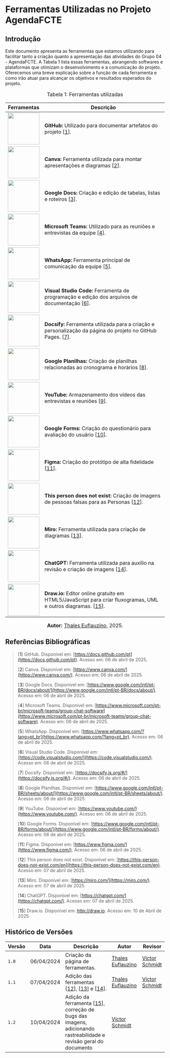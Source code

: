 # Ferramentas Utilizadas no Projeto AgendaFCTE

## Introdução

Este documento apresenta as ferramentas que estamos utilizando para facilitar tanto a criação quanto a apresentação das atividades do Grupo 04 - AgendaFCTE. A Tabela 1 lista essas ferramentas, abrangendo softwares e plataformas que otimizam o desenvolvimento e a comunicação do projeto. Oferecemos uma breve explicação sobre a função de cada ferramenta e como irão atuar para alcançar os objetivos e resultados esperados do projeto.

<div align="center">
<font size="3"><p style="text-align: center">Tabela 1: Ferramentas utilizadas</p></font>

<table>
  <thead>
    <tr>
      <th>Ferramentas</th>
      <th>Descrição</th>
    </tr>
  </thead>
  <tbody>
    <tr>
      <td><img src="./Base/assets/ferramentas/github_logo.png" width="100" height="100"></td>
      <td><b>GitHub:</b> Utilizado para documentar artefatos do projeto [<a href="/#/./Base/1.5.3.FerramentasUtilizadas?id=um">1</a>].</td>
    </tr>
    <tr>
      <td><img src="./Base/assets/ferramentas/canva_logo.jpg" width="100" height="100"></td>
      <td><b>Canva:</b> Ferramenta utilizada para montar apresentações e diagramas [<a href="/#/./Base/1.5.3.FerramentasUtilizadas?id=dois">2</a>].</td>
    </tr>
    <tr>
      <td><img src="./Base/assets/ferramentas/docs_logo.jpg" width="100" height="100"></td>
      <td><b>Google Docs:</b> Criação e edição de tabelas, listas e roteiros [<a href="/#/./Base/1.5.3.FerramentasUtilizadas?id=tres">3</a>].</td>
    </tr>
    <tr>
      <td><img src="./Base/assets/ferramentas/teams_logo.png" width="100" height="100"></td>
      <td><b>Microsoft Teams:</b> Utilizado para as reuniões e entrevistas da equipe [<a href="/#/./Base/1.5.3.FerramentasUtilizadas?id=quatro">4</a>].</td>
    </tr>
    <tr>
      <td><img src="./Base/assets/ferramentas/whatsapp_logo.jpg" width="100" height="100"></td>
      <td><b>WhatsApp:</b> Ferramenta principal de comunicação da equipe [<a href="/#/./Base/1.5.3.FerramentasUtilizadas?id=cinco">5</a>].</td>
    </tr>
    <tr>
      <td><img src="./Base/assets/ferramentas/vscode_logo.jpg" width="100" height="100"></td>
      <td><b>Visual Studio Code:</b> Ferramenta de programação e edição dos arquivos de documentação [<a href="/#/./Base/1.5.3.FerramentasUtilizadas?id=seis">6</a>].</td>
    </tr>
    <tr>
      <td><img src="./Base/assets/ferramentas/docsify_logo.png" width="100" height="100"></td>
      <td><b>Docsify:</b> Ferramenta utilizada para a criação e personalização da página do projeto no GitHub Pages. [<a href="/#/./Base/1.5.3.FerramentasUtilizadas?id=sete">7</a>].</td>
    </tr>
    <tr>
      <td><img src="./Base/assets/ferramentas/sheets_logo.jpg" width="100" height="100"></td>
      <td><b>Google Planilhas:</b> Criação de planilhas relacionadas ao cronograma e horários [<a href="/#/./Base/1.5.3.FerramentasUtilizadas?id=oito">8</a>].</td>
    </tr>
      <td><img src="./Base/assets/ferramentas/youtube_logo.jpg" width="100" height="100"/></td>
      <td><b>YouTube:</b> Armazenamento dos vídeos das entrevistas e reuniões [<a href="/#/./Base/1.5.3.FerramentasUtilizadas?id=nove">9</a>].</td>
    </tr>
    <tr>
      <td><img src="./Base/assets/ferramentas/forms_logo.png" width="100" height="100"></td>
      <td><b>Google Forms:</b> Criação do questionário para avaliação do usuário [<a href="/#/./Base/1.5.3.FerramentasUtilizadas?id=dez">10</a>].</td>
    </tr>
    <tr>
      <td><img src="./Base/assets/ferramentas/figma_logo.jpg" width="100" height="100"></td>
      <td><b>Figma:</b> Criação do protótipo de alta fidelidade [<a href="/#/./Base/1.5.3.FerramentasUtilizadas?id=onze">11</a>].</td>
    </tr>
    <tr>
      <td><img src="./Base/assets/ferramentas/thispersondoesnotexists_logo.jpg" width="100" height="100"></td>
      <td><b>This person does not exist:</b> Criação de imagens de pessoas falsas para as Personas [<a href="/#/./Base/1.5.3.FerramentasUtilizadas?id=doze">12</a>].</td>
    </tr>
    <tr>
      <td><img src="./Base/assets/ferramentas/miro_logo.png" width="100" height="100"></td>
      <td><b>Miro:</b> Ferramenta utilizada para criação de diagramas [<a href="/#/./Base/1.5.3.FerramentasUtilizadas?id=treze">13</a>].</td>
    </tr>
    <tr>
      <td><img src="./Base/assets/ferramentas/chatgpt_logo.png" width="100" height="100"></td>
      <td><b>ChatGPT:</b> Ferramenta utilizada para auxílio na revisão e criação de imagens [<a href="/#/./Base/1.5.3.FerramentasUtilizadas?id=quartoze">14</a>].</td>
    </tr>
    <tr>
      <td><img src="./Base/assets/ferramentas/drawio_logo.png" width="100" height="100"></td>
      <td><b>Draw.io:</b>  Editor online gratuito em HTML5/JavaScript para criar fluxogramas, UML e outros diagramas. [<a href="/#/./Base/1.5.3.FerramentasUtilizadas?id=quinze">15</a>].</td>
    </tr>
  </tbody>
</table>

<font size="3"><p style="text-align: center"><b>Autor:</b> <a href="https://github.com/thaleseuflauzino">Thales Euflauzino</a>, 2025.</p></font>
</div>

## Referências Bibliográficas

> [<a id="um">1</a>] GitHub. Disponível em: [https://docs.github.com/pt](https://docs.github.com/pt). Acesso em: 06 de abril de 2025.
> 
> [<a id="dois">2</a>] Canva. Disponível em: [https://www.canva.com/](https://www.canva.com/). Acesso em: 06 de abril de 2025.
>
> [<a id="tres">3</a>] Google Docs. Disponível em: [https://www.google.com/intl/pt-BR/docs/about/](https://www.google.com/intl/pt-BR/docs/about/). Acesso em: 06 de abril de 2025.
>
> [<a id="quatro">4</a>] Microsoft Teams. Disponível em: [https://www.microsoft.com/pt-br/microsoft-teams/group-chat-software](https://www.microsoft.com/pt-br/microsoft-teams/group-chat-software). Acesso em: 06 de abril de 2025.
>
> [<a id="cinco">5</a>] WhatsApp. Disponível em:  [https://www.whatsapp.com/?lang=pt_br](https://www.whatsapp.com/?lang=pt_br). Acesso em: 06 de abril de 2025.
>
> [<a id="seis">6</a>] Visual Studio Code. Disponível em:  [https://code.visualstudio.com/](https://code.visualstudio.com/). Acesso em: 06 de abril de 2025.
>
> [<a id="sete">7</a>] Docsify. Disponível em: [https://docsify.js.org/#/](https://docsify.js.org/#/). Acesso em: 06 de abril de 2025.
>
> [<a id="oito">8</a>] Google Planilhas. Disponível em: [https://www.google.com/intl/pt-BR/sheets/about/](https://www.google.com/intl/pt-BR/sheets/about/). Acesso em: 06 de abril de 2025.
>
> [<a id="nove">9</a>] YouTube. Disponível em: [https://www.youtube.com/](https://www.youtube.com/). Acesso em: 06 de abril de 2025.
>
> [<a id="dez">10</a>] Google Forms. Disponível em: [https://www.google.com/intl/pt-BR/forms/about/](https://www.google.com/intl/pt-BR/forms/about/). Acesso em: 06 de abril de 2025.
>
> [<a id="onze">11</a>] Figma. Disponível em: [https://www.figma.com/](https://www.figma.com/). Acesso em: 06 de abril de 2025.
>
> [<a id="doze">12</a>] This person does not exist. Disponível em: [https://this-person-does-not-exist.com/en](https://this-person-does-not-exist.com/en). Acesso em: 07 de abril de 2025.
>
> [<a id="treze">13</a>] Miro. Disponível em: [https://miro.com/](https://miro.com/). Acesso em: 07 de abril de 2025.
>
> [<a id="quartoze">14</a>] ChatGPT. Disponível em: [https://chatgpt.com/](https://chatgpt.com/). Acesso em: 07 de abril de 2025.
>
> [<a id="quinze">15</a>] Draw.io. Disponível em: <http://draw.io>. Acesso em: 10 de Abril de 2025

## Histórico de Versões

| Versão | Data       | Descrição | Autor     |       Revisor         |
| ------ | ---------- | --------- | --------- | --------------------- |
| `1.0`  | 06/04/2024 |        Criação da página de ferramentas.         | [Thales Euflauzino](https://github.com/thaleseuflauzino) | [Víctor Schmidt](https://github.com/moonshinerd) |
| `1.1`  | 07/04/2024 |        Adição das ferramentas [[12](#doze)], [[13](#treze)] e [[14](#quartoze)].         | [Thales Euflauzino](https://github.com/thaleseuflauzino) | [Víctor Schmidt](https://github.com/moonshinerd) |
| `1.2`  | 10/04/2024 | Adição da ferramenta [[15](#quinze)], correção de bugs das imagens, adicionando rastreabilidade e revisão geral do documento | [Víctor Schmidt](https://github.com/moonshinerd) |